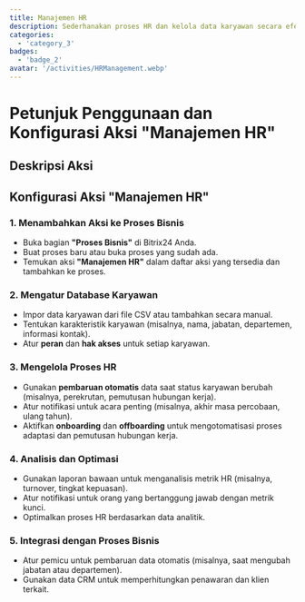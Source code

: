 ```yaml
---
title: Manajemen HR
description: Sederhanakan proses HR dan kelola data karyawan secara efektif.
categories: 
  - 'category_3'
badges: 
  - 'badge_2'
avatar: '/activities/HRManagement.webp'
---
```

# Petunjuk Penggunaan dan Konfigurasi Aksi "Manajemen HR"

## Deskripsi Aksi

## **Konfigurasi Aksi "Manajemen HR"**

### 1. Menambahkan Aksi ke Proses Bisnis
- Buka bagian **"Proses Bisnis"** di Bitrix24 Anda.
- Buat proses baru atau buka proses yang sudah ada.
- Temukan aksi **"Manajemen HR"** dalam daftar aksi yang tersedia dan tambahkan ke proses.

### 2. Mengatur Database Karyawan
- Impor data karyawan dari file CSV atau tambahkan secara manual.
- Tentukan karakteristik karyawan (misalnya, nama, jabatan, departemen, informasi kontak).
- Atur **peran** dan **hak akses** untuk setiap karyawan.

### 3. Mengelola Proses HR
- Gunakan **pembaruan otomatis** data saat status karyawan berubah (misalnya, perekrutan, pemutusan hubungan kerja).
- Atur notifikasi untuk acara penting (misalnya, akhir masa percobaan, ulang tahun).
- Aktifkan **onboarding** dan **offboarding** untuk mengotomatisasi proses adaptasi dan pemutusan hubungan kerja.

### 4. Analisis dan Optimasi
- Gunakan laporan bawaan untuk menganalisis metrik HR (misalnya, turnover, tingkat kepuasan).
- Atur notifikasi untuk orang yang bertanggung jawab dengan metrik kunci.
- Optimalkan proses HR berdasarkan data analitik.

### 5. Integrasi dengan Proses Bisnis
- Atur pemicu untuk pembaruan data otomatis (misalnya, saat mengubah jabatan atau departemen).
- Gunakan data CRM untuk memperhitungkan penawaran dan klien terkait.